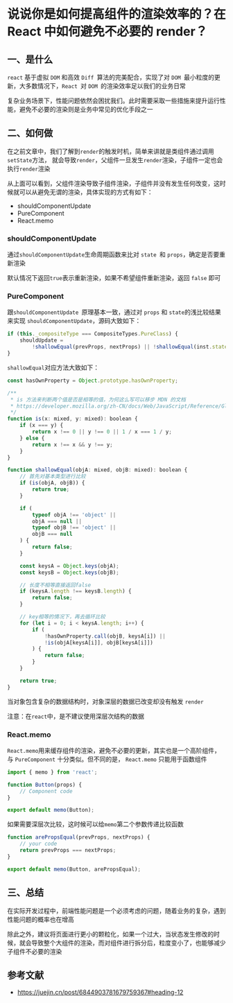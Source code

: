 # 说说你是如何提高组件的渲染效率的？在 React 中如何避免不必要的 render？

## 一、是什么

`react` 基于虚拟 `DOM` 和高效 `Diff `算法的完美配合，实现了对 `DOM `最小粒度的更新，大多数情况下，`React `对 `DOM `的渲染效率足以我们的业务日常

复杂业务场景下，性能问题依然会困扰我们。此时需要采取一些措施来提升运行性能，避免不必要的渲染则是业务中常见的优化手段之一

## 二、如何做

在之前文章中，我们了解到`render`的触发时机，简单来讲就是类组件通过调用`setState`方法， 就会导致`render`，父组件一旦发生`render`渲染，子组件一定也会执行`render`渲染

从上面可以看到，父组件渲染导致子组件渲染，子组件并没有发生任何改变，这时候就可以从避免无谓的渲染，具体实现的方式有如下：

- shouldComponentUpdate
- PureComponent
- React.memo

### shouldComponentUpdate

通过`shouldComponentUpdate`生命周期函数来比对 `state `和 `props`，确定是否要重新渲染

默认情况下返回`true`表示重新渲染，如果不希望组件重新渲染，返回 `false` 即可

### PureComponent

跟`shouldComponentUpdate `原理基本一致，通过对 `props` 和 `state`的浅比较结果来实现 `shouldComponentUpdate`，源码大致如下：

```js
if (this._compositeType === CompositeTypes.PureClass) {
	shouldUpdate =
		!shallowEqual(prevProps, nextProps) || !shallowEqual(inst.state, nextState);
}
```

`shallowEqual`对应方法大致如下：

```js
const hasOwnProperty = Object.prototype.hasOwnProperty;

/**
 * is 方法来判断两个值是否是相等的值，为何这么写可以移步 MDN 的文档
 * https://developer.mozilla.org/zh-CN/docs/Web/JavaScript/Reference/Global_Objects/Object/is
 */
function is(x: mixed, y: mixed): boolean {
	if (x === y) {
		return x !== 0 || y !== 0 || 1 / x === 1 / y;
	} else {
		return x !== x && y !== y;
	}
}

function shallowEqual(objA: mixed, objB: mixed): boolean {
	// 首先对基本类型进行比较
	if (is(objA, objB)) {
		return true;
	}

	if (
		typeof objA !== 'object' ||
		objA === null ||
		typeof objB !== 'object' ||
		objB === null
	) {
		return false;
	}

	const keysA = Object.keys(objA);
	const keysB = Object.keys(objB);

	// 长度不相等直接返回false
	if (keysA.length !== keysB.length) {
		return false;
	}

	// key相等的情况下，再去循环比较
	for (let i = 0; i < keysA.length; i++) {
		if (
			!hasOwnProperty.call(objB, keysA[i]) ||
			!is(objA[keysA[i]], objB[keysA[i]])
		) {
			return false;
		}
	}

	return true;
}
```

当对象包含复杂的数据结构时，对象深层的数据已改变却没有触发 `render`

注意：在`react`中，是不建议使用深层次结构的数据

### React.memo

`React.memo`用来缓存组件的渲染，避免不必要的更新，其实也是一个高阶组件，与 `PureComponent` 十分类似。但不同的是， `React.memo` 只能用于函数组件

```jsx
import { memo } from 'react';

function Button(props) {
	// Component code
}

export default memo(Button);
```

如果需要深层次比较，这时候可以给`memo`第二个参数传递比较函数

```jsx
function arePropsEqual(prevProps, nextProps) {
	// your code
	return prevProps === nextProps;
}

export default memo(Button, arePropsEqual);
```

## 三、总结

在实际开发过程中，前端性能问题是一个必须考虑的问题，随着业务的复杂，遇到性能问题的概率也在增高

除此之外，建议将页面进行更小的颗粒化，如果一个过大，当状态发生修改的时候，就会导致整个大组件的渲染，而对组件进行拆分后，粒度变小了，也能够减少子组件不必要的渲染

## 参考文献

- https://juejin.cn/post/6844903781679759367#heading-12
